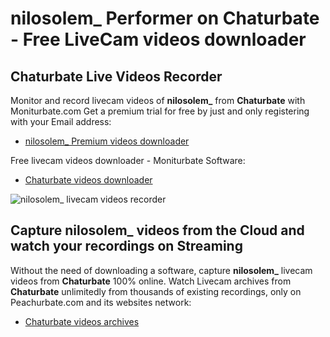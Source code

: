 # nilosolem_ Performer on Chaturbate - Free LiveCam videos downloader

## Chaturbate Live Videos Recorder

Monitor and record livecam videos of **nilosolem_** from **Chaturbate** with Moniturbate.com
Get a premium trial for free by just and only registering with your Email address:
* [nilosolem_ Premium videos downloader](https://moniturbate.com/request-demo-licence-key.html)

Free livecam videos downloader - Moniturbate Software:
* [Chaturbate videos downloader](https://moniturbate.com/moniturbate-download-software.html)

![nilosolem_ livecam videos recorder](https://peachurnet.com/templates/moniturbate-software.png)


## Capture nilosolem_ videos from the Cloud and watch your recordings on Streaming

Without the need of downloading a software, capture **nilosolem_** livecam videos from **Chaturbate** 100% online.
Watch Livecam archives from **Chaturbate** unlimitedly from thousands of existing recordings, only on Peachurbate.com and its websites network:
* [Chaturbate videos archives](https://peachurnet.com/)